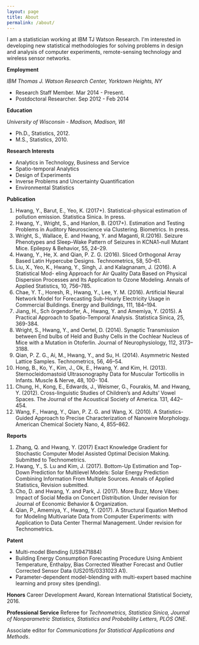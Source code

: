 ```yaml
---
layout: page
title: About
permalink: /about/
---
```

I am a statistician working at IBM TJ Watson Research. I'm interested in developing new statistical methodologies for solving problems in design and analysis of computer experiments, remote-sensing technology and wireless sensor networks. 



__Employment__

_IBM Thomas J. Watson Research  Center, Yorktown Heights, NY_
* Research Staff Member.  Mar 2014 - Present. 
* Postdoctoral Researcher. Sep 2012  - Feb 2014

__Education__

_University of Wisconsin - Madison, Madison, WI_  
* Ph.D., Statistics, 2012.
* M.S.,  Statistics, 2010.

__Research Interests__
* Analytics in Technology, Business and Service
* Spatio-temporal Analytics
* Design of Experiments
* Inverse Problems and Uncertainty Quantification
* Environmental Statistics

__Publication__
1. Hwang, Y., Barut, E., Yeo, K. (2017+). Statistical-physical estimation of pollution emission. Statistica Sinica. In press.
1. Hwang, Y., Wright, S., and Hanlon, B. (2017+). Estimation and Testing Problems in Auditory Neuroscience via Clustering. Biometrics. In press.
1. Wright, S., Wallace, E. and Hwang, Y. and Maganti, R.(2016). Seizure Phenotypes and Sleep–Wake Pattern of Seizures in KCNA1-null Mutant Mice. Epilepsy & Behavior, 55, 24–29.
1. Hwang, Y., He, X. and Qian, P. Z. G. (2016). Sliced Orthogonal Array Based Latin Hypercube Designs. Technometrics, 58, 50–61.
1. Liu, X., Yeo, K., Hwang, Y., Singh, J. and Kalagnanam, J. (2016). A Statistical Mod- eling Approach for Air Quality Data Based on Physical Dispersion Processes and Its Application to Ozone Modeling. Annals of Applied Statistics, 10, 756–785.
1. Chae, Y. T., Horesh, R., Hwang, Y., Lee, Y. M. (2016). Artificial Neural Network Model for Forecasting Sub-Hourly Electricity Usage in Commercial Buildings. Energy and Buildings, 111, 184–194.
1. Jiang, H., Sch ̈orgendorfer, A., Hwang, Y. and Amemiya, Y. (2015). A Practical Approach to Spatio-Temporal Analysis. Statistica Sinica, 25, 369-384.
1. Wright, S., Hwang, Y., and Oertel, D. (2014). Synaptic Transmission between End bulbs of Held and Bushy Cells in the Cochlear Nucleus of Mice with a Mutation in Otoferlin. Journal of Neurophysiology, 112, 3173–3188.
1. Qian, P. Z. G., Ai, M., Hwang, Y., and Su, H. (2014). Asymmetric Nested Lattice Samples. Technometrics, 56, 46–54.
1. Hong, B., Ko, Y., Kim, J., Ok, E., Hwang, Y. and Kim, H. (2013). Sternocleidomastoid Ultrasonography Data for Muscular Torticollis in Infants. Muscle & Nerve, 48, 100- 104.
1. Chung, H., Kong, E., Edwards, J., Weismer, G., Fourakis, M. and Hwang, Y. (2012). Cross-linguistic Studies of Children’s and Adults’ Vowel Spaces. The Journal of the Acoustical Society of America. 131, 442–454.
1. Wang, F., Hwang, Y., Qian, P. Z. G. and Wang, X. (2010). A Statistics-Guided Approach to Precise Characterization of Nanowire Morphology. American Chemical Society Nano, 4, 855–862.

__Reports__
1. Zhang, Q. and  Hwang, Y. (2017) Exact Knowledge Gradient for Stochastic Computer Model Assisted Optimal Decision Making. Submitted to Technometrics.
1. Hwang, Y., S. Lu and Kim, J. (2017). Bottom-Up Estimation and Top-Down Prediction for Multilevel Models: Solar Energy Prediction Combining Information From Multiple Sources. 
Annals of Applied Statistics, Revision submitted.
1. Cho, D. and  Hwang, Y. and Park, J. (2017).  More Buzz, More Vibes: Impact of Social Media on Concert Distribution. Under revision for  Journal of Economic Behavior & Organization.
1. Qian, P., Amemiya, Y.,  Hwang, Y. (2017). A Structural Equation Method for Modeling Multivariate Data from Computer Experiments: with Application to Data Center Thermal Management. 
Under revision for Technometrics.



__Patent__
* Multi-model Blending (US9471884)
* Building Energy Consumption Forecasting Procedure Using Ambient Temperature, Enthalpy, Bias Corrected Weather Forecast and Outlier  Corrected Sensor Data (US2015/0331023 A1).
* Parameter-dependent model-blending with multi-expert based machine learning and proxy sites (pending).


__Honors__
Career Development Award, Korean International Statistical Society, 2016.

__Professional Service__
Referee for _Technometrics, Statistica Sinica, Journal of Nonparametric Statistics, Statistics and Probability Letters, PLOS ONE_.

Associate editor for _Communications for Statistical Applications and Methods_. 


